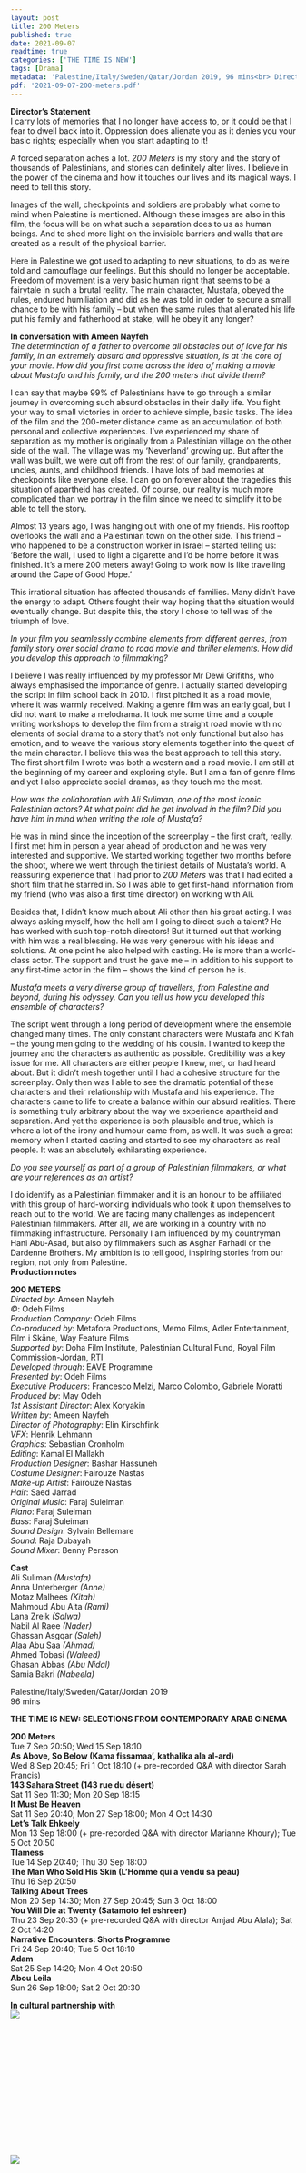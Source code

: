 ```yaml
---
layout: post
title: 200 Meters
published: true
date: 2021-09-07
readtime: true
categories: ['THE TIME IS NEW']
tags: [Drama]
metadata: 'Palestine/Italy/Sweden/Qatar/Jordan 2019, 96 mins<br> Director: Ameen Nayfeh'
pdf: '2021-09-07-200-meters.pdf'
---
```


**Director’s Statement**<br>
I carry lots of memories that I no longer have access to, or it could be that I fear to dwell back into it. Oppression does alienate you as it denies you your basic rights; especially when you start adapting to it!

A forced separation aches a lot. _200 Meters_ is my story and the story of thousands of Palestinians, and stories can definitely alter lives. I believe in the power of the cinema and how it touches our lives and its magical ways. I need to tell this story.

Images of the wall, checkpoints and soldiers are probably what come to mind when Palestine is mentioned. Although these images are also in this film, the focus will be on what such a separation does to us as human beings. And to shed more light on the invisible barriers and walls that are created as a result of the physical barrier.

Here in Palestine we got used to adapting to new situations, to do as we’re told and camouflage our feelings. But this should no longer be acceptable. Freedom of movement is a very basic human right that seems to be a fairytale in such a brutal reality. The main character, Mustafa, obeyed the rules, endured humiliation and did as he was told in order to secure a small chance to be with his family – but when the same rules that alienated his life put his family and fatherhood at stake, will he obey it any longer?<br>

**In conversation with Ameen Nayfeh**<br>
_The determination of a father to overcome all obstacles out of love for his family, in an extremely absurd and oppressive situation, is at the core of your movie. How did you first come across the idea of making a movie about Mustafa and his family, and the 200 meters that divide them?_

I can say that maybe 99% of Palestinians have to go through a similar journey in overcoming such absurd obstacles in their daily life. You fight your way to small victories in order to achieve simple, basic tasks. The idea of the film and the 200-meter distance came as an accumulation of both personal and collective experiences. I’ve experienced my share of separation as my mother is originally from a Palestinian village on the other side of the wall. The village was my ‘Neverland’ growing up. But after the wall was built, we were cut off from the rest of our family, grandparents, uncles, aunts, and childhood friends. I have lots of bad memories at checkpoints like everyone else. I can go on forever about the tragedies this situation of apartheid has created. Of course, our reality is much more complicated than we portray in the film since we need to simplify it to be able to tell the story.

Almost 13 years ago, I was hanging out with one of my friends. His rooftop overlooks the wall and a Palestinian town on the other side. This friend – who happened to be a construction worker in Israel – started telling us: ‘Before the wall, I used to light a cigarette and I’d be home before it was finished. It’s a mere 200 meters away! Going to work now is like travelling around the Cape of Good Hope.’

This irrational situation has affected thousands of families. Many didn’t have the energy to adapt. Others fought their way hoping that the situation would eventually change. But despite this, the story I chose to tell was of the triumph of love.

_In your film you seamlessly combine elements from different genres, from family story over social drama to road movie and thriller elements. How did you develop this approach to filmmaking?_

I believe I was really influenced by my professor Mr Dewi Grifiths, who always emphasised the importance of genre. I actually started developing the script in film school back in 2010. I first pitched it as a road movie, where it was warmly received. Making a genre film was an early goal, but I did not want to make a melodrama. It took me some time and a couple writing workshops to develop the film from a straight road movie with no elements of social drama to a story that’s not only functional but also has emotion, and to weave the various story elements together into the quest of the main character. I believe this was the best approach to tell this story. The first short film I wrote was both a western and a road movie. I am still at the beginning of my career and exploring style. But I am a fan of genre films and yet I also appreciate social dramas, as they touch me the most.

_How was the collaboration with Ali Suliman, one of the most iconic Palestinian actors? At what point did he get involved in the film? Did you have him in mind when writing the role of Mustafa?_

He was in mind since the inception of the screenplay – the first draft, really.  
I first met him in person a year ahead of production and he was very interested and supportive. We started working together two months before the shoot, where we went through the tiniest details of Mustafa’s world. A reassuring experience that I had prior to _200 Meters_ was that I had edited a short film that he starred in. So I was able to get first-hand information from my friend (who was also a first time director) on working with Ali.

Besides that, I didn’t know much about Ali other than his great acting. I was always asking myself, how the hell am I going to direct such a talent? He has worked with such top-notch directors! But it turned out that working with him was a real blessing. He was very generous with his ideas and solutions. At one point he also helped with casting. He is more than a world-class actor. The support and trust he gave me – in addition to his support to any first-time actor in the film – shows the kind of person he is.

_Mustafa meets a very diverse group of travellers, from Palestine and beyond, during his odyssey. Can you tell us how you developed this ensemble of characters?_

The script went through a long period of development where the ensemble changed many times. The only constant characters were Mustafa and Kifah – the young men going to the wedding of his cousin. I wanted to keep the journey and the characters as authentic as possible. Credibility was a key issue for me. All characters are either people I knew, met, or had heard about. But it didn’t mesh together until I had a cohesive structure for the screenplay. Only then was I able to see the dramatic potential of these characters and their relationship with Mustafa and his experience. The characters came to life to create a balance within our absurd realities. There is something truly arbitrary about the way we experience apartheid and separation. And yet the experience is both plausible and true, which is where a lot of the irony and humour came from, as well. It was such a great memory when I started casting and started to see my characters as real people. It was an absolutely exhilarating experience.

_Do you see yourself as part of a group of Palestinian filmmakers, or what are your references as an artist?_

I do identify as a Palestinian filmmaker and it is an honour to be affiliated with this group of hard-working individuals who took it upon themselves to reach out to the world. We are facing many challenges as independent Palestinian filmmakers. After all, we are working in a country with no filmmaking infrastructure. Personally I am influenced by my countryman Hani Abu-Asad, but also by filmmakers such as Asghar Farhadi or the Dardenne Brothers. My ambition is to tell good, inspiring stories from our region, not only from Palestine.<br>
**Production notes**<br>


**200 METERS**<br>
_Directed by_: Ameen Nayfeh  
_©_: Odeh Films  
_Production Company_: Odeh Films  
_Co-produced by_: Metafora Productions, Memo Films, Adler Entertainment, Film i Skåne, Way Feature Films  
_Supported by_: Doha Film Institute, Palestinian Cultural Fund, Royal Film Commission-Jordan, RTI  
_Developed through_: EAVE Programme  
_Presented by_: Odeh Films  
_Executive Producers_: Francesco Melzi, Marco Colombo, Gabriele Moratti  
_Produced by_: May Odeh  
_1st Assistant Director_: Alex Koryakin  
_Written by_: Ameen Nayfeh  
_Director of Photography_: Elin Kirschfink  
_VFX_: Henrik Lehmann  
_Graphics_: Sebastian Cronholm  
_Editing_: Kamal El Mallakh  
_Production Designer_: Bashar Hassuneh  
_Costume Designer_: Fairouze Nastas  
_Make-up Artist_: Fairouze Nastas  
_Hair_: Saed Jarrad  
_Original Music_: Faraj Suleiman  
_Piano_: Faraj Suleiman  
_Bass_: Faraj Suleiman  
_Sound Design_: Sylvain Bellemare  
_Sound_: Raja Dubayah  
_Sound Mixer_: Benny Persson<br>

**Cast**<br>
Ali Suliman _(Mustafa)_  
Anna Unterberger _(Anne)_  
Motaz Malhees _(Kitah)_  
Mahmoud Abu Aita _(Rami)_  
Lana Zreik _(Salwa)_  
Nabil Al Raee _(Nader)_  
Ghassan Asgqar _(Saleh)_  
Alaa Abu Saa _(Ahmad)_  
Ahmed Tobasi _(Waleed)_  
Ghasan Abbas _(Abu Nidal)_  
Samia Bakri _(Nabeela)_<br>

Palestine/Italy/Sweden/Qatar/Jordan 2019<br>
96 mins<br>


**THE TIME IS NEW: SELECTIONS FROM CONTEMPORARY ARAB CINEMA**<br>

**200 Meters**<br>
Tue 7 Sep 20:50; Wed 15 Sep 18:10<br>
**As Above, So Below  (Kama fissamaa’, kathalika ala al-ard)**<br>
Wed 8 Sep 20:45; Fri 1 Oct 18:10 (+ pre-recorded Q&A with director Sarah Francis)<br>
**143 Sahara Street (143 rue du désert)**<br>
Sat 11 Sep 11:30; Mon 20 Sep 18:15<br>
**It Must Be Heaven**<br>
Sat 11 Sep 20:40; Mon 27 Sep 18:00;  Mon 4 Oct 14:30<br>
**Let’s Talk Ehkeely**<br>
Mon 13 Sep 18:00 (+ pre-recorded Q&A with director Marianne Khoury); Tue 5 Oct 20:50<br>
**Tlamess**<br>
Tue 14 Sep 20:40; Thu 30 Sep 18:00<br>
**The Man Who Sold His Skin  (L’Homme qui a vendu sa peau)**<br>
Thu 16 Sep 20:50<br>
**Talking About Trees**<br>
Mon 20 Sep 14:30; Mon 27 Sep 20:45;  Sun 3 Oct 18:00<br>
**You Will Die at Twenty (Satamoto fel eshreen)**<br>
Thu 23 Sep 20:30 (+ pre-recorded Q&A with director Amjad Abu Alala); Sat 2 Oct 14:20<br>
**Narrative Encounters: Shorts Programme**<br>
Fri 24 Sep 20:40; Tue 5 Oct 18:10<br>
**Adam**<br>
Sat 25 Sep 14:20; Mon 4 Oct 20:50<br>
**Abou Leila**<br>
Sun 26 Sep 18:00; Sat 2 Oct 20:30<br>

**In cultural partnership with**<br>
<img style="float:left" src="/img/arab-british-centre-logo-01.png"><br>
<br><br><br><br><br><br><br><br><br><br><br><br><br><br>
<img style="float:left" src="/img/zawya.png">
<br><br><br><br><br><br><br><br><br><br><br><br><br><br><br><br><br>


**BFI SOUTHBANK**  
Welcome to the home of great film and TV, with three cinemas and a studio, a world-class library, regular exhibitions and a pioneering Mediatheque with 1000s of free titles for you to explore. Browse special-edition merchandise in the BFI Shop.We&#39;re also pleased to offer you a unique new space, the BFI Riverfront – with unrivalled riverside views of Waterloo Bridge and beyond, a delicious seasonal menu, plus a stylish balcony bar for cocktails or special events. Come and enjoy a pre-cinema dinner or a drink on the balcony as the sun goes down.  

**BECOME A BFI MEMBER**  
Enjoy a great package of film benefits including priority booking at BFI Southbank and BFI Festivals. Join today at [**bfi.org.uk/join**](http://www.bfi.org.uk/join)  

**BFI PLAYER**  
 We are always open online on BFI Player where you can watch the best new, cult &amp; classic cinema on demand. Showcasing hand-picked landmark British and independent titles, films are available to watch in three distinct ways: Subscription, Rentals &amp; Free to view.  

See something different today on [**player.bfi.org.uk**](https://player.bfi.org.uk)  

Join the BFI mailing list for regular programme updates. Not yet registered? Create a new account at [**www.bfi.org.uk/signup**](http://www.bfi.org.uk/signup)

**Programme notes and credits compiled by the BFI Documentation Unit  
Notes may be edited or abridged  
Questions/comments? Contact the Programme Notes team by [email](mailto: prognotes@bfi.org.uk)**
